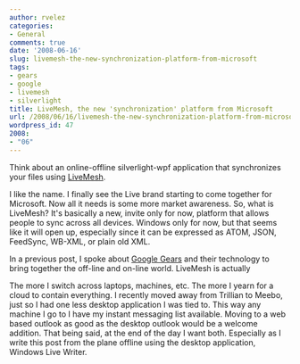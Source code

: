 ```yaml
---
author: rvelez
categories:
- General
comments: true
date: '2008-06-16'
slug: livemesh-the-new-synchronization-platform-from-microsoft
tags:
- gears
- google
- livemesh
- silverlight
title: LiveMesh, the new 'synchronization' platform from Microsoft
url: /2008/06/16/livemesh-the-new-synchronization-platform-from-microsoft
wordpress_id: 47
2008:
- "06"
---
```



Think about an online-offline silverlight-wpf application that synchronizes your files using [LiveMesh](https://www.mesh.com/Welcome/Welcome.aspx).

I like the name. I finally see the Live brand starting to come together for Microsoft. Now all it needs is some more market awareness. So, what is LiveMesh? It's basically a new, invite only for now, platform that allows people to sync across all devices. Windows only for now, but that seems like it will open up, especially since it can be expressed as ATOM, JSON, FeedSync, WB-XML, or plain old XML.

In a previous post, I spoke about [Google Gears](http://technology.avenuea-razorfish.com/2008/06/16/google-gears-and-the-offlineonline-trend/) and their technology to bring together the off-line and on-line world. LiveMesh is actually

The more I switch across laptops, machines, etc. The more I yearn for a cloud to contain everything. I recently moved away from Trillian to Meebo, just so I had one less desktop application I was tied to. This way any machine I go to I have my instant messaging list available. Moving to a web based outlook as good as the desktop outlook would be a welcome addition. That being said, at the end of the day I want both. Especially as I write this post from the plane offline using the desktop application, Windows Live Writer.
